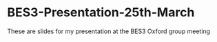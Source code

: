 # BES3-Presentation-25th-March
These are slides for my presentation at the BES3 Oxford group meeting
